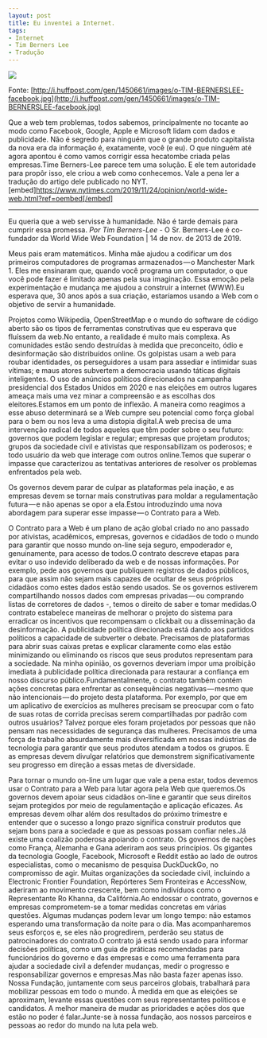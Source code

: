 ```yaml
---
layout: post
title: Eu inventei a Internet.
tags:
- Internet
- Tim Berners Lee
- Tradução
---
```


![](https://cdn-images-1.medium.com/max/2560/1*cA3ArcgFpux2zmLq5kZ7ig.jpeg)

Fonte: [http://i.huffpost.com/gen/1450661/images/o-TIM-BERNERSLEE-facebook.jpg](http://i.huffpost.com/gen/1450661/images/o-TIM-BERNERSLEE-facebook.jpg)

Que a web tem problemas, todos sabemos, principalmente no tocante ao modo como Facebook, Google, Apple e Microsoft lidam com dados e publicidade. Não é segredo para ninguém que o grande produto capitalista da nova era da informação é, exatamente, você (e eu). O que ninguém até agora apontou é como vamos corrigir essa hecatombe criada pelas empresas.Time Berners-Lee parece tem uma solução. E ele tem autoridade para propôr isso, ele criou a web como conhecemos. Vale a pena ler a tradução do artigo dele publicado no NYT.[embed]https://www.nytimes.com/2019/11/24/opinion/world-wide-web.html?ref=oembed[/embed]

***

Eu queria que a web servisse à humanidade. Não é tarde demais para cumprir essa promessa.
*Por Tim Berners-Lee* - O Sr. Berners-Lee é co-fundador da World Wide Web Foundation | 14 de nov. de 2013 de 2019.

Meus pais eram matemáticos. Minha mãe ajudou a codificar um dos primeiros computadores de programas armazenados — o Manchester Mark 1. Eles me ensinaram que, quando você programa um computador, o que você pode fazer é limitado apenas pela sua imaginação. Essa emoção pela experimentação e mudança me ajudou a construir a internet (WWW).Eu esperava que, 30 anos após a sua criação, estaríamos usando a Web com o objetivo de servir a humanidade. 

Projetos como Wikipedia, OpenStreetMap e o mundo do software de código aberto são os tipos de ferramentas construtivas que eu esperava que fluíssem da web.No entanto, a realidade é muito mais complexa. As comunidades estão sendo destruídas à medida que preconceito, ódio e desinformação são distribuídos online. Os golpistas usam a web para roubar identidades, os perseguidores a usam para assediar e intimidar suas vítimas; e maus atores subvertem a democracia usando táticas digitais inteligentes. O uso de anúncios políticos direcionados na campanha presidencial dos Estados Unidos em 2020 e nas eleições em outros lugares ameaça mais uma vez minar a compreensão e as escolhas dos eleitores.Estamos em um ponto de inflexão. A maneira como reagimos a esse abuso determinará se a Web cumpre seu potencial como força global para o bem ou nos leva a uma distopia digital.A web precisa de uma intervenção radical de todos aqueles que têm poder sobre o seu futuro: governos que podem legislar e regular; empresas que projetam produtos; grupos da sociedade civil e ativistas que responsabilizam os poderosos; e todo usuário da web que interage com outros online.Temos que superar o impasse que caracterizou as tentativas anteriores de resolver os problemas enfrentados pela web. 

Os governos devem parar de culpar as plataformas pela inação, e as empresas devem se tornar mais construtivas para moldar a regulamentação futura — e não apenas se opor a ela.Estou introduzindo uma nova abordagem para superar esse impasse — o Contrato para a Web.

O Contrato para a Web é um plano de ação global criado no ano passado por ativistas, acadêmicos, empresas, governos e cidadãos de todo o mundo para garantir que nosso mundo on-line seja seguro, empoderador e, genuinamente, para acesso de todos.O contrato descreve etapas para evitar o uso indevido deliberado da web e de nossas informações. Por exemplo, pede aos governos que publiquem registros de dados públicos, para que assim não sejam mais capazes de ocultar de seus próprios cidadãos como estes dados estão sendo usados. Se os governos estiverem compartilhando nossos dados com empresas privadas — ou comprando listas de corretores de dados -, temos o direito de saber e tomar medidas.O contrato estabelece maneiras de melhorar o projeto do sistema para erradicar os incentivos que recompensam o clickbait ou a disseminação da desinformação. A publicidade política direcionada está dando aos partidos políticos a capacidade de subverter o debate. Precisamos de plataformas para abrir suas caixas pretas e explicar claramente como elas estão minimizando ou eliminando os riscos que seus produtos representam para a sociedade. Na minha opinião, os governos deveriam impor uma proibição imediata à publicidade política direcionada para restaurar a confiança em nosso discurso público.Fundamentalmente, o contrato também contém ações concretas para enfrentar as consequências negativas — mesmo que não intencionais — do projeto desta plataforma. Por exemplo, por que em um aplicativo de exercícios as mulheres precisam se preocupar com o fato de suas rotas de corrida precisas serem compartilhadas por padrão com outros usuários? Talvez porque eles foram projetados por pessoas que não pensam nas necessidades de segurança das mulheres. Precisamos de uma força de trabalho absurdamente mais diversificada em nossas indústrias de tecnologia para garantir que seus produtos atendam a todos os grupos. E as empresas devem divulgar relatórios que demonstrem significativamente seu progresso em direção a essas metas de diversidade.

Para tornar o mundo on-line um lugar que vale a pena estar, todos devemos usar o Contrato para a Web para lutar agora pela Web que queremos.Os governos devem apoiar seus cidadãos on-line e garantir que seus direitos sejam protegidos por meio de regulamentação e aplicação eficazes. As empresas devem olhar além dos resultados do próximo trimestre e entender que o sucesso a longo prazo significa construir produtos que sejam bons para a sociedade e que as pessoas possam confiar neles.Já existe uma coalizão poderosa apoiando o contrato. Os governos de nações como França, Alemanha e Gana aderiram aos seus princípios. Os gigantes da tecnologia Google, Facebook, Microsoft e Reddit estão ao lado de outros especialistas, como o mecanismo de pesquisa DuckDuckGo, no compromisso de agir. Muitas organizações da sociedade civil, incluindo a Electronic Frontier Foundation, Repórteres Sem Fronteiras e AccessNow, aderiram ao movimento crescente, bem como indivíduos como o Representante Ro Khanna, da Califórnia.Ao endossar o contrato, governos e empresas comprometem-se a tomar medidas concretas em várias questões. Algumas mudanças podem levar um longo tempo: não estamos esperando uma transformação da noite para o dia. Mas acompanharemos seus esforços e, se eles não progredirem, perderão seu status de patrocinadores do contrato.O contrato já está sendo usado para informar decisões políticas, como um guia de práticas recomendadas para funcionários do governo e das empresas e como uma ferramenta para ajudar a sociedade civil a defender mudanças, medir o progresso e responsabilizar governos e empresas.Mas não basta fazer apenas isso. Nossa Fundação, juntamente com seus parceiros globais, trabalhará para mobilizar pessoas em todo o mundo. À medida em que as eleições se aproximam, levante essas questões com seus representantes políticos e candidatos. A melhor maneira de mudar as prioridades e ações dos que estão no poder é falar.Junte-se à nossa fundação, aos nossos parceiros e pessoas ao redor do mundo na luta pela web.

